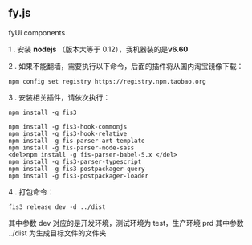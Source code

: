 ## fy.js ##

fyUi components 


1 . 安装 **nodejs** （版本大等于 0.12），我机器装的是**v6.60**

2 . 如果不能翻墙，需要执行以下命令，后面的插件将从国内淘宝镜像下载：

	npm config set registry https://registry.npm.taobao.org

3 .  安装相关插件，请依次执行：

	npm install -g fis3
	
	npm install -g fis3-hook-commonjs
	npm install -g fis3-hook-relative
	npm install -g fis-parser-art-template
	npm install -g fis-parser-node-sass
	<del>npm install -g fis-parser-babel-5.x </del>
	npm install -g fis3-parser-typescript
	npm install -g fis3-postpackager-query
	npm install -g fis3-postpackager-loader

4 . 打包命令：

	fis3 release dev -d ../dist
其中参数 dev 对应的是开发环境，测试环境为 test，生产环境 prd
其中参数 ../dist 为生成目标文件的文件夹
